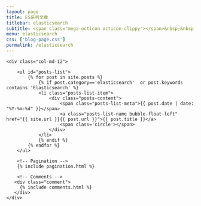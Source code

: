 ```yaml
---
layout: page
title: ES系列文章
titlebar: elasticsearch
subtitle: <span class="mega-octicon octicon-clippy"></span>&nbsp;&nbsp; Elasticsearch系列文章
menu: elasticsearch
css: ['blog-page.css']
permalink: /elasticsearch
---
```


<div class="row">

    <div class="col-md-12">

        <ul id="posts-list">
            {% for post in site.posts %}
                {% if post.category=='elasticsearch'  or post.keywords contains 'Elasticsearch' %}
                <li class="posts-list-item">
                    <div class="posts-content">
                        <span class="posts-list-meta">{{ post.date | date: "%Y-%m-%d" }}</span>
                        <a class="posts-list-name bubble-float-left" href="{{ site.url }}{{ post.url }}">{{ post.title }}</a>
                        <span class='circle'></span>
                    </div>
                </li>
                {% endif %}
            {% endfor %}
        </ul> 

        <!-- Pagination -->
        {% include pagination.html %}

        <!-- Comments -->
       <div class="comment">
         {% include comments.html %}
       </div>
    </div>

</div>
<script>
    $(document).ready(function(){

        // Enable bootstrap tooltip
        $("body").tooltip({ selector: '[data-toggle=tooltip]' });

    });
</script>